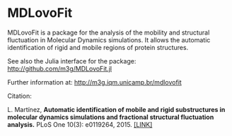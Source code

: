 # MDLovoFit
MDLovoFit is a package for the analysis of the mobility and structural fluctuation in Molecular Dynamics simulations. It allows the automatic identification of rigid and mobile regions of protein structures.

See also the Julia interface for the package: http://github.com/m3g/MDLovoFit.jl

Further information at: http://m3g.iqm.unicamp.br/mdlovofit

Citation:

L. Martínez, **Automatic identification of mobile and rigid substructures in molecular dynamics simulations and fractional structural fluctuation analysis.** PLoS One 10(3): e0119264, 2015. [[LINK]](http://journals.plos.org/plosone/article?id=10.1371/journal.pone.0119264)
